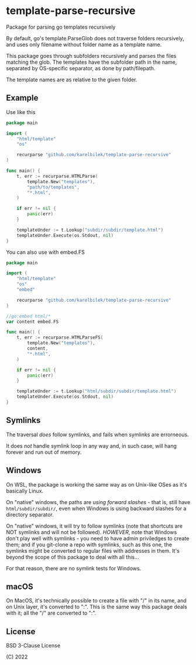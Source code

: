 # template-parse-recursive
Package for parsing go templates recursively

By default, go's template.ParseGlob does not traverse folders recursively, and uses only filename without folder name as a template name.

This package goes through subfolders recursively and parses the files matching the glob. The templates have the subfolder path in the name, separated by OS-specific separator, as done by path/filepath.

The template names are as relative to the given folder.

## Example

Use like this

```go
package main

import (
    "html/template"
    "os"

    recurparse "github.com/karelbilek/template-parse-recursive"
)

func main() {
    t, err := recurparse.HTMLParse(
        template.New("templates"), 
        "path/to/templates", 
        "*.html",
    )

    if err != nil {
        panic(err)
    }

    templateUnder := t.Lookup("subdir/subdir/template.html")
    templateUnder.Execute(os.Stdout, nil)
}
```

You can also use with embed.FS

```go
package main

import (
    "html/template"
    "os"
    "embed"

    recurparse "github.com/karelbilek/template-parse-recursive"
)

//go:embed html/*
var content embed.FS

func main() {
    t, err := recurparse.HTMLParseFS(
        template.New("templates"),
        content,
        "*.html",
    )

    if err != nil {
        panic(err)
    }

    templateUnder := t.Lookup("html/subdir/subdir/template.html")
    templateUnder.Execute(os.Stdout, nil)
}
```

## Symlinks
The traversal _does_ follow symlinks, and fails when symlinks are errorneous.

It does *not* handle symlink loop in any way and, in such case, will hang forever and run out of memory.

## Windows

On WSL, the package is working the same way as on Unix-like OSes as it's basically Linux.

On "native" windows, the paths are *using forward slashes* - that is, still have `html/subdir/subdir/`, even when Windows is using backward slashes for a directory separator.

On "native" windows, it will try to follow symlinks (note that shortcuts are NOT symlinks and will not be followed). *HOWEVER*, note that Windows don't play well with symlinks - you need to have admin priviledges to create them; and if you git-clone a repo with symlinks, such as this one, the symlinks might be converted to regular files with addresses in them. It's beyond the scope of this package to deal with all this...

For that reason, there are no symlink tests for Windows.

## macOS
On MacOS, it's technically possible to create a file with "/" in its name, and on Unix layer, it's converted to ":". This is the same way this package deals with it; all the "/" are converted to ":".

## License
BSD 3-Clause License

(C) 2022

